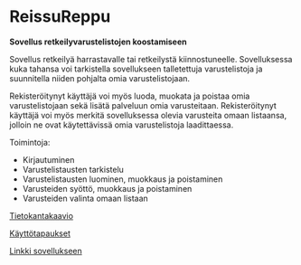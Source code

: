 # ReissuReppu
**Sovellus retkeilyvarustelistojen koostamiseen**

Sovellus retkeilyä harrastavalle tai retkeilystä kiinnostuneelle.
Sovelluksessa kuka tahansa voi tarkistella sovellukseen talletettuja varustelistoja ja suunnitella niiden pohjalta omia varustelistojaan.

Rekisteröitynyt käyttäjä voi myös luoda, muokata ja poistaa omia varustelistojaan sekä lisätä palveluun omia varusteitaan. Rekisteröitynyt käyttäjä voi myös merkitä sovelluksessa olevia varusteita omaan listaansa, jolloin ne ovat käytettävissä omia varustelistoja laadittaessa.

Toimintoja:
+ Kirjautuminen
+ Varustelistausten tarkistelu
+ Varustelistausten luominen, muokkaus ja poistaminen
+ Varusteiden syöttö, muokkaus ja poistaminen
+ Varusteiden valinta omaan listaan

[Tietokantakaavio](https://github.com/juhakaup/ReissuReppu/blob/master/documents/tsoha.png)

[Käyttötapaukset](https://github.com/juhakaup/ReissuReppu/blob/master/documents/kayttotapaukset.md)

[Linkki sovellukseen](https://reissureppu.herokuapp.com/)
